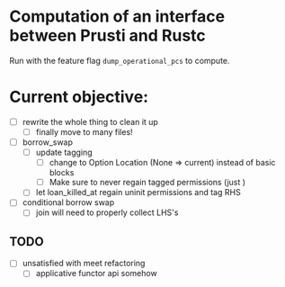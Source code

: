 # Computation of an interface between Prusti and Rustc 

Run with the feature flag ``dump_operational_pcs`` to compute. 

# Current objective:
- [ ] rewrite the whole thing to clean it up 
    - [ ] finally move to many files!
- [ ] borrow_swap
    - [ ] update tagging 
        - [ ] change to Option Location (None => current) instead of basic blocks
        - [ ] Make sure to never regain tagged permissions (just )
    - [ ] let loan_killed_at regain uninit permissions and tag RHS
- [ ] conditional borrow swap
    - [ ] join will need to properly collect LHS's 

## TODO
- [ ] unsatisfied with meet refactoring
    - [ ] applicative functor api somehow
